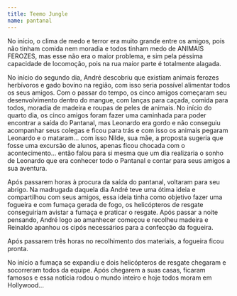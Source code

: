 ```yaml
---
title: Teemo Jungle
name: pantanal
---
```


No início, o clima de medo e terror era muito grande entre os amigos, pois não tinham comida nem moradia e todos tinham medo de ANIMAIS FEROZES, mas esse não era o maior problema, e sim pela péssima capacidade de locomoção, pois na rua maior parte é totalmente alagada.

No início do segundo dia, André descobriu que existiam animais ferozes herbívoros e gado bovino na região, com isso seria possível alimentar todos os seus amigos. Com o passar do tempo, os cinco amigos começaram seu desenvolvimento dentro do mangue, com lanças para caçada, comida para todos, moradia de madeira e roupas de peles de animais.
No início do quarto dia, os cinco amigos foram fazer uma caminhada para  poder encontrar a saída do Pantanal, mas Leonardo era gordo e não conseguiu acompanhar seus colegas e ficou para trás e com isso os animais pegaram Leonardo e o mataram... com isso Nilde, sua mãe, a proposta sugeria que fosse uma excursão de alunos, apenas ficou chocada 
com o acontecimento... então falou para si mesma que um dia realizaria o sonho de Leonardo que era conhecer todo o Pantanal e contar para seus amigos a sua aventura.

Após passarem horas à procura da saída do pantanal, voltaram para seu abrigo. Na madrugada daquela dia André teve uma ótima ideia e compartilhou com seus amigos, essa ideia tinha como objetivo fazer uma fogueira e com fumaça gerada de fogo, os helicópteros de resgate conseguiriam avistar a fumaça e praticar o resgate.
Após passar a noite pensando, André logo ao amanhecer começou e recolheu madeira e Reinaldo apanhou os cipós necessários para a confecção da fogueira.

Após passarem três horas no recolhimento dos materiais, a fogueira ficou pronta.

No início a fumaça se expandiu e dois helicópteros de resgate chegaram e socorreram todos da equipe. Após chegarem a suas casas, ficaram famosos e essa notícia rodou o mundo inteiro e hoje todos moram em Hollywood...
